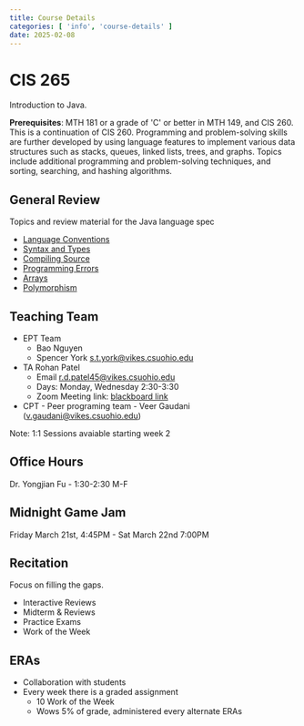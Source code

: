 ```yaml
---
title: Course Details
categories: [ 'info', 'course-details' ]
date: 2025-02-08
---
```


# CIS 265

Introduction to Java.

**Prerequisites**: MTH 181 or a grade of 'C' or better in MTH 149, and CIS 260. This is a continuation of CIS 260. Programming and problem-solving skills are further developed by using language features to implement various data structures such as stacks, queues, linked lists, trees, and graphs. Topics include additional programming and problem-solving techniques, and sorting, searching, and hashing algorithms.

## General Review

Topics and review material for the Java language spec

* [Language Conventions](../general-review/languageconventions)
* [Syntax and Types](..//general-review/syntaxandtypes)
* [Compiling Source](../general-review/compilingsource)
* [Programming Errors](../general-review/programmingerrors)
* [Arrays](../general-review/arrays)
* [Polymorphism](../general-review/polymorphism)

## Teaching Team

* EPT Team
    * Bao Nguyen
    * Spencer York [s.t.york@vikes.csuohio.edu](mailto:s.t.york@vikes.csuohio.edu)
* TA Rohan Patel 
    * Email [r.d.patel45@vikes.csuohio.edu](mailto:r.d.patel45@vikes.csuohio.edu)
    * Days: Monday, Wednesday 2:30-3:30
    * Zoom Meeting link: [blackboard link](https://applications.zoom.us/lti/rich)
* CPT - Peer programing team - Veer Gaudani (v.gaudani@vikes.csuohio.edu)

Note: 1:1 Sessions avaiable starting week 2

## Office Hours

Dr. Yongjian Fu - 1:30-2:30 M-F

## Midnight Game Jam

Friday March 21st, 4:45PM - Sat March 22nd 7:00PM

## Recitation

Focus on filling the gaps.

* Interactive Reviews
* Midterm & Reviews
* Practice Exams
* Work of the Week

## ERAs

* Collaboration with students
* Every week there is a graded assignment
    * 10 Work of the Week  
    * Wows 5% of grade, administered every alternate ERAs


